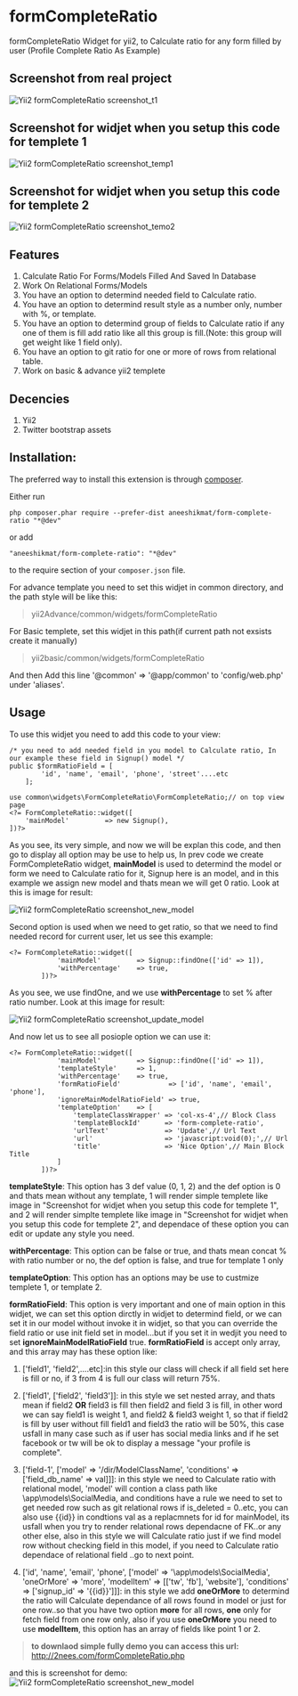 # formCompleteRatio

formCompleteRatio Widget for yii2, to Calculate ratio for any form filled by user (Profile Complete Ratio As Example)

## Screenshot from real project

![Yii2 formCompleteRatio screenshot_t1](http://2nees.com/github/formCompleteRatio/1.png)

## Screenshot for widjet when you setup this code for templete 1

![Yii2 formCompleteRatio screenshot_temp1](http://2nees.com/github/formCompleteRatio/2.png)

## Screenshot for widjet when you setup this code for templete 2

![Yii2 formCompleteRatio screenshot_temo2](http://2nees.com/github/formCompleteRatio/3.png)

## Features

1. Calculate Ratio For Forms/Models Filled And Saved In Database
2. Work On Relational Forms/Models
3. You have an option to determind needed field to Calculate ratio.
4. You have an option to determind result style as a number only, number with %, or template.
5. You have an option to determind group of fields to Calculate ratio if any one of them is fill add ratio like all this group is fill.(Note: this group will get weight like 1 field only).
6. You have an option to git ratio for one or more of rows from relational table.
7. Work on basic & advance yii2 templete

## Decencies

1. Yii2
2. Twitter bootstrap assets

## Installation:
The preferred way to install this extension is through [composer](https://getcomposer.org/).

Either run

`php composer.phar require --prefer-dist aneeshikmat/form-complete-ratio "*@dev"`

or add

`"aneeshikmat/form-complete-ratio": "*@dev"`

to the require section of your `composer.json` file.

For advance template you need to set this widjet in common directory, and the path style will be like this:
> yii2Advance/common/widgets/formCompleteRatio

For Basic templete, set this widjet in this path(if current path not exsists create it manually)
> yii2basic/common/widgets/formCompleteRatio

And then Add this line '@common' => '@app/common' to 'config/web.php' under 'aliases'.

## Usage
To use this widjet you need to add this code to your view: 
```
/* you need to add needed field in you model to Calculate ratio, In our example these field in Signup() model */
public $formRatioField = [
        'id', 'name', 'email', 'phone', 'street'....etc
    ];

use common\widgets\FormCompleteRatio\FormCompleteRatio;// on top view page
<?= FormCompleteRatio::widget([
    'mainModel'         => new Signup(),
])?>

```
As you see, its very simple, and now we will be explan this code, and then go to display all option may be use to help us,
In prev code we create FormCompleteRatio widget, **mainModel** is used to determind the model or form we need to Calculate ratio for it, Signup here is an model, and in this example we assign new model and thats mean we will get 0 ratio.
Look at this is image for result:

![Yii2 formCompleteRatio screenshot_new_model](http://2nees.com/github/formCompleteRatio/4.png)

Second option is used when we need to get ratio, so that we need to find needed record for current user, let us see this example:
```
<?= FormCompleteRatio::widget([
            'mainModel'         => Signup::findOne(['id' => 1]),
            'withPercentage'    => true,
        ])?>
```

As you see, we use findOne, and we use **withPercentage** to set % after ratio number.
Look at this image for result: 

![Yii2 formCompleteRatio screenshot_update_model](http://2nees.com/github/formCompleteRatio/5.png)

And now let us to see all posiople option we can use it:
```
<?= FormCompleteRatio::widget([
            'mainModel'         => Signup::findOne(['id' => 1]),
            'templateStyle'     => 1,
            'withPercentage'    => true,
            'formRatioField'            => ['id', 'name', 'email', 'phone'],
            'ignoreMainModelRatioField' => true,
            'templateOption'    => [
                'templateClassWrapper' => 'col-xs-4',// Block Class
                'templateBlockId'      => 'form-complete-ratio',
                'urlText'              => 'Update',// Url Text
                'url'                  => 'javascript:void(0);',// Url
                'title'                => 'Nice Option',// Main Block Title
            ]
        ])?>
```

**templateStyle**: This option has 3 def value (0, 1, 2) and the def option is 0 and thats mean without any template, 1 will render simple templete like image in "Screenshot for widjet when you setup this code for templete 1", and 2 will render simplte templete like image in "Screenshot for widjet when you setup this code for templete 2", and dependace of these option you can edit or update any style you need.

**withPercentage**: This option can be false or true, and thats mean concat % with ratio number or no, the def option is false, and true for template 1 only

**templateOption**: This option has an options may be use to custmize templete 1, or template 2.

**formRatioField**: This option is very important and one of main option in this widjet, we can set this option dirctly in widjet to determind field, or we can set it in our model without invoke it in widjet, so that you can override the field ratio or use init field set in model...but if you set it in wedjit you need to set **ignoreMainModelRatioField** true.
**formRatioField** is accept only array, and this array may has these option like: 
1) ['field1', 'field2',....etc]:in this style our class will check if all field set here is fill or no, if 3 from 4 is full our class will return 75%.

2) ['field1', ['field2', 'field3']]: in this style we set nested array, and thats mean if field2 **OR** field3 is fill then field2 and field 3 is fill, in other word we can say field1 is weight 1, and field2 & field3 weight 1, so that if field2 is fill by user without fill field1 and field3 the ratio will be 50%, this case usfall in many case such as if user has social media links and if he set facebook or tw will be ok to display a message "your profile is complete".

3) ['field-1', ['model' => '/dir/ModelClassName', 'conditions' => ['field_db_name' => val]]]: in this style we need to Calculate ratio with relational model, 'model' will contion a class path like \app\models\SocialMedia, and conditions have a rule we need to set to get needed row such as git relational rows if is_deleted = 0..etc, you can also use {{id}} in condtions val as a replacmnets for id for mainModel, its usfall when you try to render relational rows dependacne of FK..or any other else, also in this style we  will Calculate ratio just if we find model row without checking field in this model, if you need to Calculate ratio dependace of relational field ..go to next point.

4) ['id', 'name', 'email', 'phone', ['model' => '\app\models\SocialMedia', 'oneOrMore' => 'more', 'modelItem' => [['tw', 'fb'], 'website'], 'conditions' => ['signup_id' => '{{id}}']]]: in this style we add **oneOrMore** to determind the ratio will Calculate dependance of all rows found in model or just for one row..so that you have two option **more** for all rows, **one** only for fetch field from one row only, also if you use **oneOrMore** you need to use **modelItem**, this option has an array of fields like point 1 or 2.


> **to downlaod simple fully demo you can access this url:**
http://2nees.com/formCompleteRatio.php

and this is screenshot for demo: 
![Yii2 formCompleteRatio screenshot_new_model](http://2nees.com/github/formCompleteRatio/6.png)
